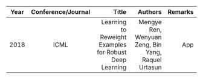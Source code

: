 | Year       | Conference/Journal       | Title  | Authors  | Remarks
| ------------- |:-------------:| --------------:|------------:|------------:|
|2018|ICML|Learning to Reweight Examples for Robust Deep Learning|Mengye Ren, Wenyuan Zeng, Bin Yang, Raquel Urtasun|App
